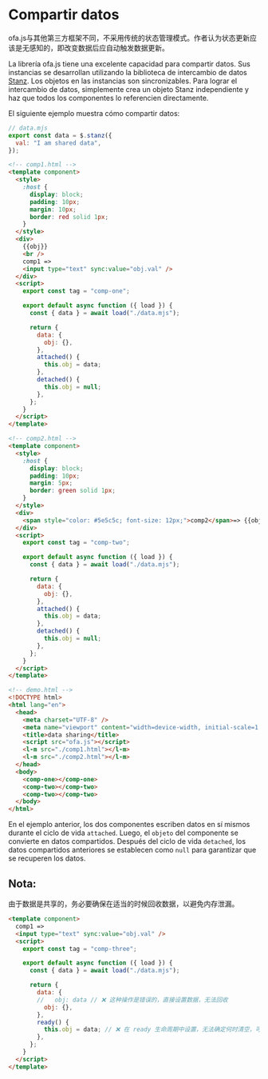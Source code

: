 # Compartir datos

ofa.js与其他第三方框架不同，不采用传统的状态管理模式。作者认为状态更新应该是无感知的，即改变数据后应自动触发数据更新。

La librería ofa.js tiene una excelente capacidad para compartir datos. Sus instancias se desarrollan utilizando la biblioteca de intercambio de datos [Stanz](https://github.com/kirakiray/stanz). Los objetos en las instancias son sincronizables. Para lograr el intercambio de datos, simplemente crea un objeto Stanz independiente y haz que todos los componentes lo referencien directamente.

El siguiente ejemplo muestra cómo compartir datos:

```javascript
// data.mjs
export const data = $.stanz({
  val: "I am shared data",
});
```

```html
<!-- comp1.html -->
<template component>
  <style>
    :host {
      display: block;
      padding: 10px;
      margin: 10px;
      border: red solid 1px;
    }
  </style>
  <div>
    {{obj}}
    <br />
    comp1 =>
    <input type="text" sync:value="obj.val" />
  </div>
  <script>
    export const tag = "comp-one";

    export default async function ({ load }) {
      const { data } = await load("./data.mjs");

      return {
        data: {
          obj: {},
        },
        attached() {
          this.obj = data;
        },
        detached() {
          this.obj = null;
        },
      };
    }
  </script>
</template>
```

```html
<!-- comp2.html -->
<template component>
  <style>
    :host {
      display: block;
      padding: 10px;
      margin: 5px;
      border: green solid 1px;
    }
  </style>
  <div>
    <span style="color: #5e5c5c; font-size: 12px;">comp2</span>=> {{obj.val}}
  </div>
  <script>
    export const tag = "comp-two";

    export default async function ({ load }) {
      const { data } = await load("./data.mjs");

      return {
        data: {
          obj: {},
        },
        attached() {
          this.obj = data;
        },
        detached() {
          this.obj = null;
        },
      };
    }
  </script>
</template>
```

```html
<!-- demo.html -->
<!DOCTYPE html>
<html lang="en">
  <head>
    <meta charset="UTF-8" />
    <meta name="viewport" content="width=device-width, initial-scale=1.0" />
    <title>data sharing</title>
    <script src="ofa.js"></script>
    <l-m src="./comp1.html"></l-m>
    <l-m src="./comp2.html"></l-m>
  </head>
  <body>
    <comp-one></comp-one>
    <comp-two></comp-two>
    <comp-two></comp-two>
  </body>
</html>
```

En el ejemplo anterior, los dos componentes escriben datos en sí mismos durante el ciclo de vida `attached`. Luego, el `objeto` del componente se convierte en datos compartidos. Después del ciclo de vida `detached`, los datos compartidos anteriores se establecen como `null` para garantizar que se recuperen los datos.

## Nota:

由于数据是共享的，务必要确保在适当的时候回收数据，以避免内存泄漏。

```html
<template component>
  comp1 =>
  <input type="text" sync:value="obj.val" />
  <script>
    export const tag = "comp-three";

    export default async function ({ load }) {
      const { data } = await load("./data.mjs");

      return {
        data: {
        //   obj: data // ❌ 这种操作是错误的，直接设置数据，无法回收
          obj: {},
        },
        ready() {
          this.obj = data; // ❌ 在 ready 生命周期中设置，无法确定何时清空，可能会导致内存泄漏。最安全的方法是在 attached 生命周期内设置，在 detached 后删除
        },
      };
    }
  </script>
</template>
```